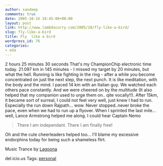 ```yaml
---
author: sandeep
comments: true
date: 2005-10-16 18:45:00+00:00
layout: post
link: http://www.lambdacurry.com/2005/10/fly-like-a-bird/
slug: fly-like-a-bird
title: Fly  like a bird
wordpress_id: 76
categories:
- eda
---
```


2 hours 25 minutes 30 seconds
That's my ChampionChip electronic time today. 21.097 km in 145 minutes - I missed my target by 20 minutes, but what the hell.
Running is like fighting in the ring - after a while you become concentrated on just the next step, the next punch. It is like meditation, with the body and the mind.
I paced 14 km with an Italian guy. We watched each others pace constantly. And we were cheered on by the multitude (It also helped that my companion used to urge them on.. qite vocally!!). After 15km, it became sort of surreal, I could not feel very well, just knew I had to run. Especially the run down Rajpath... wow.
Never stopped..never broke the pace, even when we had to run up a flyover. When I sprinted the last mile... well, Lance Armstrong helped me along. I could hear Captain Nemo


<blockquote>There I am independant. There I am finally free!</blockquote>


Oh and the cute cheerleaders helped too... I'll blame my excessive endorphins today for being such a shameless flirt.

Music Trance by [Lagoona](http://www.lagoonamusic.com/)


del.icio.us Tags: [personal](http://del.icio.us/sss8ue/personal)
